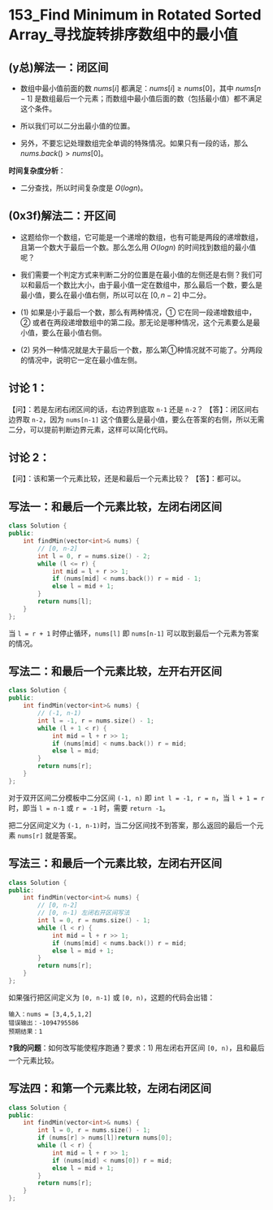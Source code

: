 # 153_Find Minimum in Rotated Sorted Array_寻找旋转排序数组中的最小值

## (y总)解法一：闭区间

- 数组中最小值前面的数 $nums[i]$ 都满足：$nums[i] ≥ nums[0]$，其中 $nums[n−1]$ 是数组最后一个元素；而数组中最小值后面的数（包括最小值）都不满足这个条件。
- 所以我们可以二分出最小值的位置。

- 另外，不要忘记处理数组完全单调的特殊情况。如果只有一段的话，那么 $nums.back() > nums[0]$。

**时间复杂度分析**：

- 二分查找，所以时间复杂度是 $O(logn)$。

## (0x3f)解法二：开区间

- 这题给你一个数组，它可能是一个递增的数组，也有可能是两段的递增数组，且第一个数大于最后一个数。那么怎么用 $O(logn)$ 的时间找到数组的最小值呢？

- 我们需要一个判定方式来判断二分的位置是在最小值的左侧还是右侧？我们可以和最后一个数比大小，由于最小值一定在数组中，那么最后一个数，要么是最小值，要么在最小值右侧，所以可以在 $[0, n-2]$ 中二分。

- (1) 如果是小于最后一个数，那么有两种情况，① 它在同一段递增数组中，② 或者在两段递增数组中的第二段。那无论是哪种情况，这个元素要么是最小值，要么在最小值右侧。

- (2) 另外一种情况就是大于最后一个数，那么第①种情况就不可能了。分两段的情况中，说明它一定在最小值左侧。


## 讨论 1：
【问】：若是左闭右闭区间的话，右边界到底取 `n-1` 还是 `n-2`？
【答】：闭区间右边界取 `n-2`，因为 `nums[n-1]` 这个值要么是最小值，要么在答案的右侧，所以无需二分，可以提前判断边界元素，这样可以简化代码。

## 讨论 2：
【问】：该和第一个元素比较，还是和最后一个元素比较？
【答】：都可以。

## 写法一：和最后一个元素比较，左闭右闭区间
```cpp
class Solution {
public:
    int findMin(vector<int>& nums) {
        // [0, n-2]
        int l = 0, r = nums.size() - 2;
        while (l <= r) {
            int mid = l + r >> 1;
            if (nums[mid] < nums.back()) r = mid - 1;
            else l = mid + 1;
        }
        return nums[l];
    }
};
```
当 `l = r + 1` 时停止循环，`nums[l]` 即 `nums[n-1]` 可以取到最后一个元素为答案的情况。


## 写法二：和最后一个元素比较，左开右开区间
```cpp
class Solution {
public:
    int findMin(vector<int>& nums) {
        // (-1, n-1)
        int l = -1, r = nums.size() - 1;
        while (l + 1 < r) {
            int mid = l + r >> 1;
            if (nums[mid] < nums.back()) r = mid;
            else l = mid;
        }
        return nums[r];
    }
};
```
对于双开区间二分模板中二分区间 `(-1, n)` 即 `int l = -1, r = n`，当 `l + 1 = r` 时，即当 `l = n-1` 或 `r = -1` 时，需要 `return -1`。

把二分区间定义为 `(-1, n-1)`时，当二分区间找不到答案，那么返回的最后一个元素 `nums[r]` 就是答案。


## 写法三：和最后一个元素比较，左闭右开区间
```cpp
class Solution {
public:
    int findMin(vector<int>& nums) {
        // [0, n-2]
        // [0, n-1) 左闭右开区间写法
        int l = 0, r = nums.size() - 1;
        while (l < r) {
            int mid = l + r >> 1;
            if (nums[mid] < nums.back()) r = mid;
            else l = mid + 1;
        }
        return nums[r];
    }
};
```
如果强行把区间定义为 `[0, n-1]` 或 `[0, n)`，这题的代码会出错：
```
输入：nums = [3,4,5,1,2]
错误输出：-1094795586
预期结果：1
```

❓**我的问题**：如何改写能使程序跑通？要求：1) 用左闭右开区间 `[0, n)`，且和最后一个元素比较。


## 写法四：和第一个元素比较，左闭右闭区间

```cpp
class Solution {
public:
    int findMin(vector<int>& nums) {
        int l = 0, r = nums.size() - 1;
        if (nums[r] > nums[l])return nums[0];
        while (l < r) {
            int mid = l + r >> 1;
            if (nums[mid] < nums[0]) r = mid;
            else l = mid + 1;
        }
        return nums[r];
    }
};
```